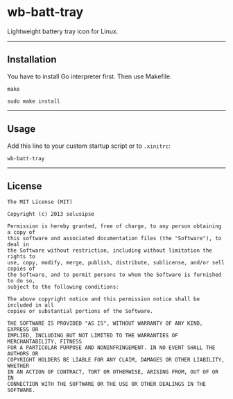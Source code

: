 wb-batt-tray
============

Lightweight battery tray icon for Linux.

-------------------------------------------------------------

## Installation ##

You have to install Go interpreter first. Then use Makefile.

```
make
```

```
sudo make install
```

-------------------------------------------------------------

## Usage ##

Add this line to your custom startup script or to `.xinitrc`:

```
wb-batt-tray
```

-------------------------------------------------------------

## License ##

```
The MIT License (MIT)

Copyright (c) 2013 solusipse

Permission is hereby granted, free of charge, to any person obtaining a copy of
this software and associated documentation files (the "Software"), to deal in
the Software without restriction, including without limitation the rights to
use, copy, modify, merge, publish, distribute, sublicense, and/or sell copies of
the Software, and to permit persons to whom the Software is furnished to do so,
subject to the following conditions:

The above copyright notice and this permission notice shall be included in all
copies or substantial portions of the Software.

THE SOFTWARE IS PROVIDED "AS IS", WITHOUT WARRANTY OF ANY KIND, EXPRESS OR
IMPLIED, INCLUDING BUT NOT LIMITED TO THE WARRANTIES OF MERCHANTABILITY, FITNESS
FOR A PARTICULAR PURPOSE AND NONINFRINGEMENT. IN NO EVENT SHALL THE AUTHORS OR
COPYRIGHT HOLDERS BE LIABLE FOR ANY CLAIM, DAMAGES OR OTHER LIABILITY, WHETHER
IN AN ACTION OF CONTRACT, TORT OR OTHERWISE, ARISING FROM, OUT OF OR IN
CONNECTION WITH THE SOFTWARE OR THE USE OR OTHER DEALINGS IN THE SOFTWARE.
```

